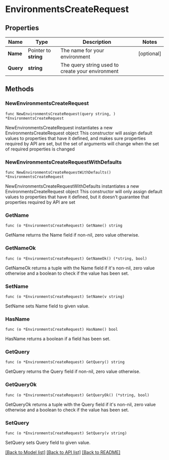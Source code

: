 # EnvironmentsCreateRequest

## Properties

Name | Type | Description | Notes
------------ | ------------- | ------------- | -------------
**Name** | Pointer to **string** | The name for your environment | [optional] 
**Query** | **string** | The query string used to create your environment | 

## Methods

### NewEnvironmentsCreateRequest

`func NewEnvironmentsCreateRequest(query string, ) *EnvironmentsCreateRequest`

NewEnvironmentsCreateRequest instantiates a new EnvironmentsCreateRequest object
This constructor will assign default values to properties that have it defined,
and makes sure properties required by API are set, but the set of arguments
will change when the set of required properties is changed

### NewEnvironmentsCreateRequestWithDefaults

`func NewEnvironmentsCreateRequestWithDefaults() *EnvironmentsCreateRequest`

NewEnvironmentsCreateRequestWithDefaults instantiates a new EnvironmentsCreateRequest object
This constructor will only assign default values to properties that have it defined,
but it doesn't guarantee that properties required by API are set

### GetName

`func (o *EnvironmentsCreateRequest) GetName() string`

GetName returns the Name field if non-nil, zero value otherwise.

### GetNameOk

`func (o *EnvironmentsCreateRequest) GetNameOk() (*string, bool)`

GetNameOk returns a tuple with the Name field if it's non-nil, zero value otherwise
and a boolean to check if the value has been set.

### SetName

`func (o *EnvironmentsCreateRequest) SetName(v string)`

SetName sets Name field to given value.

### HasName

`func (o *EnvironmentsCreateRequest) HasName() bool`

HasName returns a boolean if a field has been set.

### GetQuery

`func (o *EnvironmentsCreateRequest) GetQuery() string`

GetQuery returns the Query field if non-nil, zero value otherwise.

### GetQueryOk

`func (o *EnvironmentsCreateRequest) GetQueryOk() (*string, bool)`

GetQueryOk returns a tuple with the Query field if it's non-nil, zero value otherwise
and a boolean to check if the value has been set.

### SetQuery

`func (o *EnvironmentsCreateRequest) SetQuery(v string)`

SetQuery sets Query field to given value.



[[Back to Model list]](../README.md#documentation-for-models) [[Back to API list]](../README.md#documentation-for-api-endpoints) [[Back to README]](../README.md)


